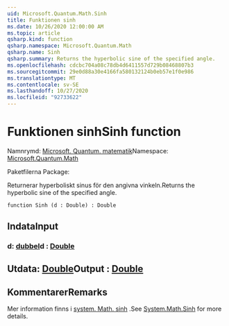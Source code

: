 ```yaml
---
uid: Microsoft.Quantum.Math.Sinh
title: Funktionen sinh
ms.date: 10/26/2020 12:00:00 AM
ms.topic: article
qsharp.kind: function
qsharp.namespace: Microsoft.Quantum.Math
qsharp.name: Sinh
qsharp.summary: Returns the hyperbolic sine of the specified angle.
ms.openlocfilehash: cdcbc704a08c78db4d6411557d729b08468807b3
ms.sourcegitcommit: 29e0d88a30e4166fa580132124b0eb57e1f0e986
ms.translationtype: MT
ms.contentlocale: sv-SE
ms.lasthandoff: 10/27/2020
ms.locfileid: "92733622"
---
```

# <a name="sinh-function"></a><span data-ttu-id="b5ac5-102">Funktionen sinh</span><span class="sxs-lookup"><span data-stu-id="b5ac5-102">Sinh function</span></span>

<span data-ttu-id="b5ac5-103">Namnrymd: [Microsoft. Quantum. matematik](xref:Microsoft.Quantum.Math)</span><span class="sxs-lookup"><span data-stu-id="b5ac5-103">Namespace: [Microsoft.Quantum.Math](xref:Microsoft.Quantum.Math)</span></span>

<span data-ttu-id="b5ac5-104">Paketfilerna [](https://nuget.org/packages/)</span><span class="sxs-lookup"><span data-stu-id="b5ac5-104">Package: [](https://nuget.org/packages/)</span></span>


<span data-ttu-id="b5ac5-105">Returnerar hyperboliskt sinus för den angivna vinkeln.</span><span class="sxs-lookup"><span data-stu-id="b5ac5-105">Returns the hyperbolic sine of the specified angle.</span></span>

```qsharp
function Sinh (d : Double) : Double
```


## <a name="input"></a><span data-ttu-id="b5ac5-106">Indata</span><span class="sxs-lookup"><span data-stu-id="b5ac5-106">Input</span></span>

### <a name="d--double"></a><span data-ttu-id="b5ac5-107">d: [dubbel](xref:microsoft.quantum.lang-ref.double)</span><span class="sxs-lookup"><span data-stu-id="b5ac5-107">d : [Double](xref:microsoft.quantum.lang-ref.double)</span></span>





## <a name="output--double"></a><span data-ttu-id="b5ac5-108">Utdata: [Double](xref:microsoft.quantum.lang-ref.double)</span><span class="sxs-lookup"><span data-stu-id="b5ac5-108">Output : [Double](xref:microsoft.quantum.lang-ref.double)</span></span>



## <a name="remarks"></a><span data-ttu-id="b5ac5-109">Kommentarer</span><span class="sxs-lookup"><span data-stu-id="b5ac5-109">Remarks</span></span>

<span data-ttu-id="b5ac5-110">Mer information finns i [system. Math. sinh](https://docs.microsoft.com/dotnet/api/system.math.sinh) .</span><span class="sxs-lookup"><span data-stu-id="b5ac5-110">See [System.Math.Sinh](https://docs.microsoft.com/dotnet/api/system.math.sinh) for more details.</span></span>